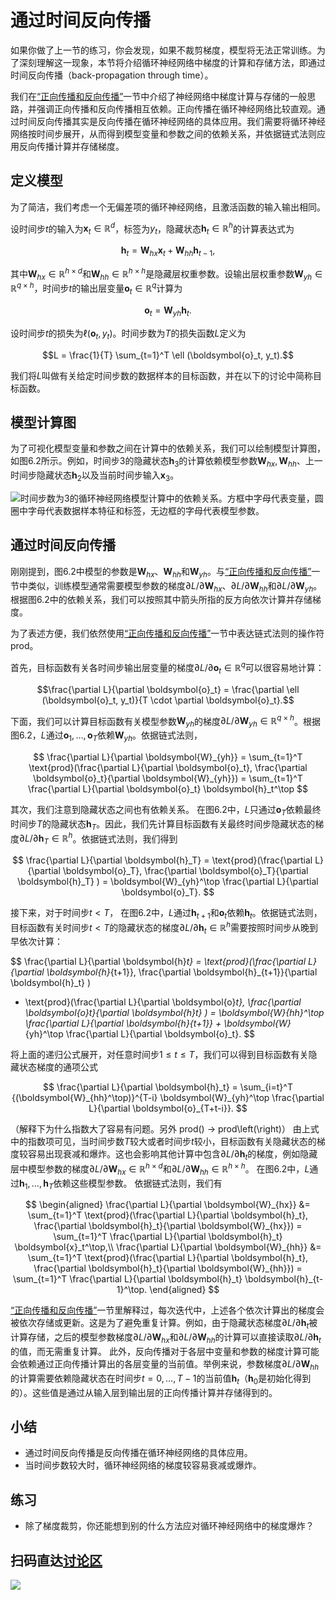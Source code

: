 # 通过时间反向传播

如果你做了上一节的练习，你会发现，如果不裁剪梯度，模型将无法正常训练。为了深刻理解这一现象，本节将介绍循环神经网络中梯度的计算和存储方法，即通过时间反向传播（back-propagation through time）。

我们在[“正向传播和反向传播”](../chapter_deep-learning-basics/backprop.md)一节中介绍了神经网络中梯度计算与存储的一般思路，并强调正向传播和反向传播相互依赖。正向传播在循环神经网络比较直观。通过时间反向传播其实是反向传播在循环神经网络的具体应用。我们需要将循环神经网络按时间步展开，从而得到模型变量和参数之间的依赖关系，并依据链式法则应用反向传播计算并存储梯度。


## 定义模型

为了简洁，我们考虑一个无偏差项的循环神经网络，且激活函数的输入输出相同。

设时间步$t$的输入为$\boldsymbol{x}_t \in \mathbb{R}^d$，标签为$y_t$，隐藏状态$\boldsymbol{h}_t \in \mathbb{R}^h$的计算表达式为

$$\boldsymbol{h}_t = \boldsymbol{W}_{hx} \boldsymbol{x}_t + \boldsymbol{W}_{hh} \boldsymbol{h}_{t-1},$$

其中$\boldsymbol{W}_{hx} \in \mathbb{R}^{h \times d}$和$\boldsymbol{W}_{hh} \in \mathbb{R}^{h \times h}$是隐藏层权重参数。设输出层权重参数$\boldsymbol{W}_{yh} \in \mathbb{R}^{q \times h}$，时间步$t$的输出层变量$\boldsymbol{o}_t \in \mathbb{R}^q$计算为

$$\boldsymbol{o}_t = \boldsymbol{W}_{yh} \boldsymbol{h}_{t}.$$

设时间步$t$的损失为$\ell(\boldsymbol{o}_t, y_t)$。时间步数为$T$的损失函数$L$定义为

$$L = \frac{1}{T} \sum_{t=1}^T \ell (\boldsymbol{o}_t, y_t).$$

我们将$L$叫做有关给定时间步数的数据样本的目标函数，并在以下的讨论中简称目标函数。


## 模型计算图

为了可视化模型变量和参数之间在计算中的依赖关系，我们可以绘制模型计算图，如图6.2所示。例如，时间步3的隐藏状态$\boldsymbol{h}_3$的计算依赖模型参数$\boldsymbol{W}_{hx}, \boldsymbol{W}_{hh}$、上一时间步隐藏状态$\boldsymbol{h}_2$以及当前时间步输入$\boldsymbol{x}_3$。


![时间步数为3的循环神经网络模型计算中的依赖关系。方框中字母代表变量，圆圈中字母代表数据样本特征和标签，无边框的字母代表模型参数。](../img/rnn-bptt.svg)

## 通过时间反向传播

刚刚提到，图6.2中模型的参数是$\boldsymbol{W}_{hx}$、$\boldsymbol{W}_{hh}$和$\boldsymbol{W}_{yh}$。与[“正向传播和反向传播”](../chapter_deep-learning-basics/backprop.md)一节中类似，训练模型通常需要模型参数的梯度$\partial L/\partial \boldsymbol{W}_{hx}$、$\partial L/\partial \boldsymbol{W}_{hh}$和$\partial L/\partial \boldsymbol{W}_{yh}$。
根据图6.2中的依赖关系，我们可以按照其中箭头所指的反方向依次计算并存储梯度。

为了表述方便，我们依然使用[“正向传播和反向传播”](../chapter_deep-learning-basics/backprop.md)一节中表达链式法则的操作符prod。

首先，目标函数有关各时间步输出层变量的梯度$\partial L/\partial \boldsymbol{o}_t \in \mathbb{R}^q$可以很容易地计算：

$$\frac{\partial L}{\partial \boldsymbol{o}_t} =  \frac{\partial \ell (\boldsymbol{o}_t, y_t)}{T \cdot \partial \boldsymbol{o}_t}.$$

下面，我们可以计算目标函数有关模型参数$\boldsymbol{W}_{yh}$的梯度$\partial L/\partial \boldsymbol{W}_{yh} \in \mathbb{R}^{q \times h}$。根据图6.2，$L$通过$\boldsymbol{o}_1, \ldots, \boldsymbol{o}_T$依赖$\boldsymbol{W}_{yh}$。依据链式法则，

$$
\frac{\partial L}{\partial \boldsymbol{W}_{yh}} 
= \sum_{t=1}^T \text{prod}(\frac{\partial L}{\partial \boldsymbol{o}_t}, \frac{\partial \boldsymbol{o}_t}{\partial \boldsymbol{W}_{yh}}) 
= \sum_{t=1}^T \frac{\partial L}{\partial \boldsymbol{o}_t} \boldsymbol{h}_t^\top
$$


其次，我们注意到隐藏状态之间也有依赖关系。
在图6.2中，$L$只通过$\boldsymbol{o}_T$依赖最终时间步$T$的隐藏状态$\boldsymbol{h}_T$。因此，我们先计算目标函数有关最终时间步隐藏状态的梯度$\partial L/\partial \boldsymbol{h}_T \in \mathbb{R}^h$。依据链式法则，我们得到

$$
\frac{\partial L}{\partial \boldsymbol{h}_T} = \text{prod}(\frac{\partial L}{\partial \boldsymbol{o}_T}, \frac{\partial \boldsymbol{o}_T}{\partial \boldsymbol{h}_T} ) = \boldsymbol{W}_{yh}^\top \frac{\partial L}{\partial \boldsymbol{o}_T}.
$$



接下来，对于时间步$t < T$，
在图6.2中，$L$通过$\boldsymbol{h}_{t+1}$和$\boldsymbol{o}_t$依赖$\boldsymbol{h}_t$。依据链式法则，
目标函数有关时间步$t < T$的隐藏状态的梯度$\partial L/\partial \boldsymbol{h}_t \in \mathbb{R}^h$需要按照时间步从晚到早依次计算：


$$
\frac{\partial L}{\partial \boldsymbol{h}_t} 
= \text{prod}(\frac{\partial L}{\partial \boldsymbol{h}_{t+1}}, \frac{\partial \boldsymbol{h}_{t+1}}{\partial \boldsymbol{h}_t} ) 
+ \text{prod}(\frac{\partial L}{\partial \boldsymbol{o}_t}, \frac{\partial \boldsymbol{o}_t}{\partial \boldsymbol{h}_t} ) 
= \boldsymbol{W}_{hh}^\top \frac{\partial L}{\partial \boldsymbol{h}_{t+1}} + \boldsymbol{W}_{yh}^\top \frac{\partial L}{\partial \boldsymbol{o}_t}.
$$

将上面的递归公式展开，对任意时间步$1 \leq t \leq T$，我们可以得到目标函数有关隐藏状态梯度的通项公式

$$
\frac{\partial L}{\partial \boldsymbol{h}_t} 
= \sum_{i=t}^T {(\boldsymbol{W}_{hh}^\top)}^{T-i} \boldsymbol{W}_{yh}^\top \frac{\partial L}{\partial \boldsymbol{o}_{T+t-i}}.
$$

（解释下为什么指数大了容易有问题。另外 prod() -> prod\left(\right)）
由上式中的指数项可见，当时间步数$T$较大或者时间步$t$较小，目标函数有关隐藏状态的梯度较容易出现衰减和爆炸。这也会影响其他计算中包含$\partial L / \partial \boldsymbol{h}_t$的梯度，例如隐藏层中模型参数的梯度$\partial L / \partial \boldsymbol{W}_{hx} \in \mathbb{R}^{h \times d}$和$\partial L / \partial \boldsymbol{W}_{hh} \in \mathbb{R}^{h \times h}$。
在图6.2中，$L$通过$\boldsymbol{h}_1, \ldots, \boldsymbol{h}_T$依赖这些模型参数。
依据链式法则，我们有

$$
\begin{aligned}
\frac{\partial L}{\partial \boldsymbol{W}_{hx}} 
&= \sum_{t=1}^T \text{prod}(\frac{\partial L}{\partial \boldsymbol{h}_t}, \frac{\partial \boldsymbol{h}_t}{\partial \boldsymbol{W}_{hx}}) 
= \sum_{t=1}^T \frac{\partial L}{\partial \boldsymbol{h}_t} \boldsymbol{x}_t^\top,\\
\frac{\partial L}{\partial \boldsymbol{W}_{hh}} 
&= \sum_{t=1}^T \text{prod}(\frac{\partial L}{\partial \boldsymbol{h}_t}, \frac{\partial \boldsymbol{h}_t}{\partial \boldsymbol{W}_{hh}}) 
= \sum_{t=1}^T \frac{\partial L}{\partial \boldsymbol{h}_t} \boldsymbol{h}_{t-1}^\top.
\end{aligned}
$$


[“正向传播和反向传播”](../chapter_deep-learning-basics/backprop.md)一节里解释过，每次迭代中，上述各个依次计算出的梯度会被依次存储或更新。这是为了避免重复计算。例如，由于隐藏状态梯度$\partial L/\partial \boldsymbol{h}_t$被计算存储，之后的模型参数梯度$\partial L/\partial  \boldsymbol{W}_{hx}$和$\partial L/\partial \boldsymbol{W}_{hh}$的计算可以直接读取$\partial L/\partial \boldsymbol{h}_t$的值，而无需重复计算。
此外，反向传播对于各层中变量和参数的梯度计算可能会依赖通过正向传播计算出的各层变量的当前值。举例来说，参数梯度$\partial L/\partial \boldsymbol{W}_{hh}$的计算需要依赖隐藏状态在时间步$t = 0, \ldots, T-1$的当前值$\boldsymbol{h}_t$（$\boldsymbol{h}_0$是初始化得到的）。这些值是通过从输入层到输出层的正向传播计算并存储得到的。


## 小结

* 通过时间反向传播是反向传播在循环神经网络的具体应用。
* 当时间步数较大时，循环神经网络的梯度较容易衰减或爆炸。


## 练习

- 除了梯度裁剪，你还能想到别的什么方法应对循环神经网络中的梯度爆炸？

## 扫码直达[讨论区](https://discuss.gluon.ai/t/topic/3711)

![](../img/qr_bptt.svg)
